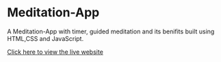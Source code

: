 # Meditation-App
A Meditation-App with timer, guided meditation and its benifits built using HTML,CSS and JavaScript.

[Click here to view the live website](https://hegdes007.github.io/Meditation-App/)
